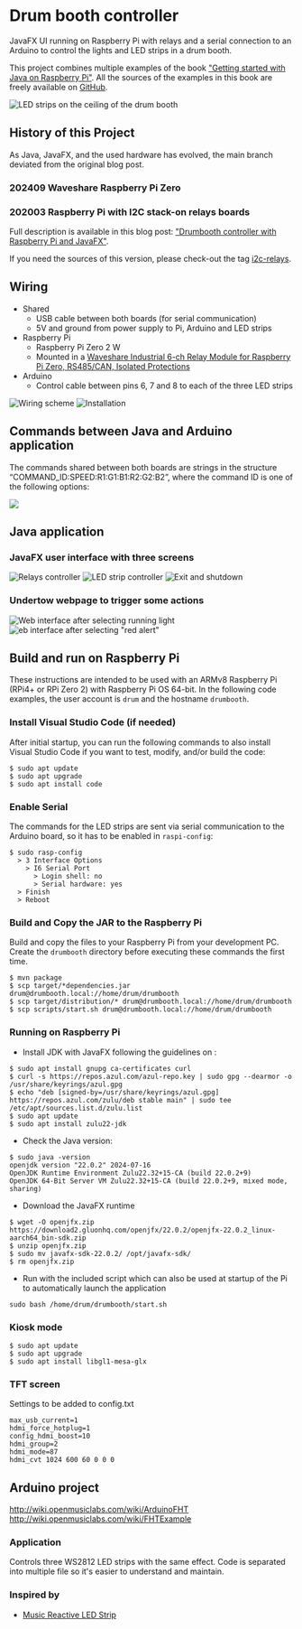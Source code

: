 # Drum booth controller

JavaFX UI running on Raspberry Pi with relays and a serial connection to an Arduino to control the lights and LED strips in a drum booth.

This project combines multiple examples of the book ["Getting started with Java on Raspberry Pi"](https://leanpub.com/gettingstartedwithjavaontheraspberrypi/). All the sources of the examples in this book are freely available on [GitHub](https://github.com/FDelporte/JavaOnRaspberryPi). 

![LED strips on the ceiling of the drum booth](images/ledstrips-rainbow-effect.jpg)

## History of this Project

As Java, JavaFX, and the used hardware has evolved, the main branch deviated from the original blog post.

### 202409 Waveshare Raspberry Pi Zero


### 202003 Raspberry Pi with I2C stack-on relays boards

Full description is available in this blog post: ["Drumbooth controller with Raspberry Pi and JavaFX"](https://webtechie.be/post/2020-03-30-drumbooth-controller-with-java-javafx-raspberrypi-arduino/).

If you need the sources of this version, please check-out the tag [i2c-relays](https://github.com/FDelporte/DrumBoothController/releases/tag/i2c-relays).

## Wiring

* Shared
  * USB cable between both boards (for serial communication)
  * 5V and ground from power supply to Pi, Arduino and LED strips
* Raspberry Pi
  * Raspberry Pi Zero 2 W
  * Mounted in a [Waveshare Industrial 6-ch Relay Module for Raspberry Pi Zero, RS485/CAN, Isolated Protections](https://www.waveshare.com/product/raspberry-pi/boards-kits/raspberry-pi-zero-2-w-cat/rpi-zero-relay.htm)
* Arduino
  * Control cable between pins 6, 7 and 8 to each of the three LED strips

![Wiring scheme](images/drumbooth-wiring.png)
![Installation](images/installation.jpg)

## Commands between Java and Arduino application

The commands shared between both boards are strings in the structure “COMMAND_ID:SPEED:R1:G1:B1:R2:G2:B2”, where the command ID is one of the following options:

![](images/led-effects.png)

## Java application

### JavaFX user interface with three screens

![Relays controller](images/screenshot-relays.png)
![LED strip controller](images/screenshot-ledstrips.png)
![Exit and shutdown](images/screenshot-exit.png)

### Undertow webpage to trigger some actions

![Web interface after selecting running light](images/web-running.png)
![eb interface after selecting "red alert"](images/web-redalert.png)

## Build and run on Raspberry Pi

These instructions are intended to be used with an ARMv8 Raspberry Pi (RPi4+ or RPi Zero 2) with Raspberry Pi OS 64-bit. In the following code examples, the user account is `drum` and the hostname `drumbooth`.

### Install Visual Studio Code (if needed)

After initial startup, you can run the following commands to also install Visual Studio Code if you want to test, modify, and/or build the code:

```shell
$ sudo apt update
$ sudo apt upgrade
$ sudo apt install code
```

### Enable Serial

The commands for the LED strips are sent via serial communication to the Arduino board, so it has to be enabled in `raspi-config`:

```shell
$ sudo rasp-config
  > 3 Interface Options
    > I6 Serial Port
      > Login shell: no
      > Serial hardware: yes
  > Finish
  > Reboot
```

### Build and Copy the JAR to the Raspberry Pi

Build and copy the files to your Raspberry Pi from your development PC. Create the `drumbooth` directory before executing these commands the first time.

```shell
$ mvn package
$ scp target/*dependencies.jar drum@drumbooth.local://home/drum/drumbooth
$ scp target/distribution/* drum@drumbooth.local://home/drum/drumbooth
$ scp scripts/start.sh drum@drumbooth.local://home/drum/drumbooth
```

### Running on Raspberry Pi

* Install JDK with JavaFX following the guidelines on :

```shell
$ sudo apt install gnupg ca-certificates curl
$ curl -s https://repos.azul.com/azul-repo.key | sudo gpg --dearmor -o /usr/share/keyrings/azul.gpg
$ echo "deb [signed-by=/usr/share/keyrings/azul.gpg] https://repos.azul.com/zulu/deb stable main" | sudo tee /etc/apt/sources.list.d/zulu.list
$ sudo apt update
$ sudo apt install zulu22-jdk
```

* Check the Java version:

```shell
$ sudo java -version
openjdk version "22.0.2" 2024-07-16
OpenJDK Runtime Environment Zulu22.32+15-CA (build 22.0.2+9)
OpenJDK 64-Bit Server VM Zulu22.32+15-CA (build 22.0.2+9, mixed mode, sharing)
```

* Download the JavaFX runtime

```shell
$ wget -O openjfx.zip https://download2.gluonhq.com/openjfx/22.0.2/openjfx-22.0.2_linux-aarch64_bin-sdk.zip
$ unzip openjfx.zip
$ sudo mv javafx-sdk-22.0.2/ /opt/javafx-sdk/
$ rm openjfx.zip
```

* Run with the included script which can also be used at startup of the Pi to automatically launch the application

```
sudo bash /home/drum/drumbooth/start.sh
```

### Kiosk mode

```shell
$ sudo apt update
$ sudo apt upgrade
$ sudo apt install libgl1-mesa-glx
```

### TFT screen


Settings to be added to config.txt

```text
max_usb_current=1
hdmi_force_hotplug=1
config_hdmi_boost=10
hdmi_group=2
hdmi_mode=87
hdmi_cvt 1024 600 60 0 0 0
```

## Arduino project

http://wiki.openmusiclabs.com/wiki/ArduinoFHT
http://wiki.openmusiclabs.com/wiki/FHTExample
	
### Application

Controls three WS2812 LED strips with the same effect. Code is separated into multiple file so it's easier to understand and maintain.

### Inspired by

* [Music Reactive LED Strip ](https://create.arduino.cc/projecthub/buzzandy/music-reactive-led-strip-5645ed)

